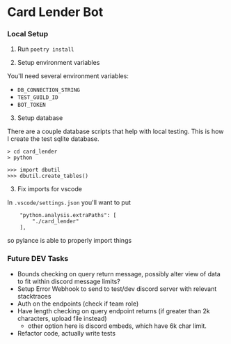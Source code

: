 # Card Lender Bot

### Local Setup

1. Run `poetry install`

2. Setup environment variables

You'll need several environment variables:
- `DB_CONNECTION_STRING`
- `TEST_GUILD_ID`
- `BOT_TOKEN`

3. Setup database

There are a couple database scripts that help with local testing. This is how I create the test sqlite database.

```
> cd card_lender
> python

>>> import dbutil
>>> dbutil.create_tables()
```

3. Fix imports for vscode

In `.vscode/settings.json` you'll want to put
```
    "python.analysis.extraPaths": [
        "./card_lender"
    ],
```
so pylance is able to properly import things

### Future DEV Tasks
- Bounds checking on query return message, possibly alter view of data to fit within discord message limits?
- Setup Error Webhook to send to test/dev discord server with relevant stacktraces
- Auth on the endpoints (check if team role)
- Have length checking on query endpoint returns (if greater than 2k characters, upload file instead)
    - other option here is discord embeds, which have 6k char limit.
- Refactor code, actually write tests